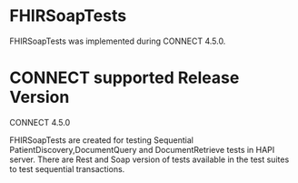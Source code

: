 FHIRSoapTests
=============
FHIRSoapTests was implemented during CONNECT 4.5.0.

CONNECT supported Release Version
=================================
CONNECT 4.5.0

FHIRSoapTests are created for testing Sequential PatientDiscovery,DocumentQuery and DocumentRetrieve tests in HAPI server. There are Rest and Soap version of tests available in the test suites to test sequential transactions.